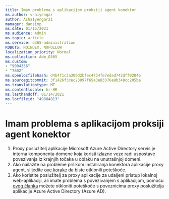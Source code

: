 ```yaml
---
title: Imam problema s aplikacijom proksiji agent konektor
ms.author: v-aiyengar
author: AshaIyengar21
manager: dansimp
ms.date: 01/15/2021
ms.audience: Admin
ms.topic: article
ms.service: o365-administration
ROBOTS: NOINDEX, NOFOLLOW
localization_priority: Normal
ms.collection: Adm_O365
ms.custom:
- "9004356"
- "7802"
ms.openlocfilehash: d4b4f1c3a309d2bfec4734fe7edad742dff0204e
ms.sourcegitcommit: 3f1426f3cec23997f65a3e83376a9b348cc205ba
ms.translationtype: MT
ms.contentlocale: hr-HR
ms.lasthandoff: 01/14/2021
ms.locfileid: "49884813"
---
```

# <a name="im-having-a-problem-with-the-application-proxy-agent-connector"></a>Imam problema s aplikacijom proksiji agent konektor

1. Proxy poslužitelj aplikacije Microsoft Azure Active Directory servis je interna komponenta domene koja koristi izlazne veze radi uspostave povezivanja iz krajnjih točaka u oblaku na unutrašnjoj domeni.
1. Ako nailazite na probleme prilikom instaliranja konektora aplikacije proxy agent, slijedite [ove korake](https://docs.microsoft.com/azure/active-directory/application-proxy-connector-installation-problem/?WT.mc_id=UI_AAD_Enterprise_Apps_Support_L2_Overview) da biste otklonili poteškoće.
1. Ako koristite poslužitelj za proxy aplikacije za udaljeni pristup lokalnoj web-aplikaciji, ali imate problema s povezivanjem s aplikacijom, pomoću [ovog članka](https://docs.microsoft.com/azure/active-directory/manage-apps/application-proxy-debug-connectors) možete otkloniti poteškoće s poveznicima proxy poslužitelja aplikacije Azure Active Directory (Azure AD).